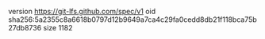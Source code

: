 version https://git-lfs.github.com/spec/v1
oid sha256:5a2355c8a6618b0797d12b9649a7ca4c29fa0cedd8db21f118bca75b27db8736
size 1182
